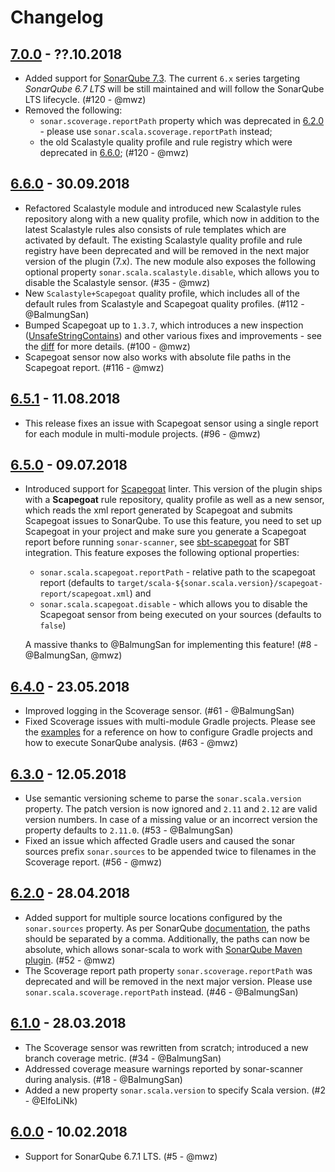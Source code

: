 Changelog
===
## [7.0.0](https://github.com/mwz/sonar-scala/releases/tag/v7.0.0) - ??.10.2018
- Added support for [SonarQube 7.3](https://www.sonarqube.org/sonarqube-7-3). The current `6.x` series targeting *SonarQube 6.7 LTS* will be still maintained and will follow the SonarQube LTS lifecycle. (#120 - @mwz)
- Removed the following:
  - `sonar.scoverage.reportPath` property which was deprecated in [6.2.0](https://github.com/mwz/sonar-scala/releases/tag/v6.2.0) - please use `sonar.scala.scoverage.reportPath` instead;
  - the old Scalastyle quality profile and rule registry which were deprecated in [6.6.0](https://github.com/mwz/sonar-scala/releases/tag/v6.6.0); (#120 - @mwz)

## [6.6.0](https://github.com/mwz/sonar-scala/releases/tag/v6.6.0) - 30.09.2018
- Refactored Scalastyle module and introduced new Scalastyle rules repository along with a new quality profile, which now in addition to the latest Scalastyle rules also consists of rule templates which are activated by default. The existing Scalastyle quality profile and rule registry have been deprecated and will be removed in the next major version of the plugin (7.x). The new module also exposes the following optional property `sonar.scala.scalastyle.disable`, which allows you to disable the Scalastyle sensor. (#35 - @mwz)
- New `Scalastyle+Scapegoat` quality profile, which includes all of the default rules from Scalastyle and Scapegoat quality profiles. (#112 - @BalmungSan)
- Bumped Scapegoat up to `1.3.7`, which introduces a new inspection ([UnsafeStringContains](https://github.com/sksamuel/scapegoat/blob/v1.3.7/src/main/scala/com/sksamuel/scapegoat/inspections/string/UnsafeStringContains.scala)) and other various fixes and improvements - see the [diff](https://github.com/sksamuel/scapegoat/compare/v1.3.5...v1.3.7) for more details. (#100 - @mwz)
- Scapegoat sensor now also works with absolute file paths in the Scapegoat report. (#116 - @mwz)

## [6.5.1](https://github.com/mwz/sonar-scala/releases/tag/v6.5.1) - 11.08.2018
- This release fixes an issue with Scapegoat sensor using a single report for each module in multi-module projects. (#96 - @mwz)

## [6.5.0](https://github.com/mwz/sonar-scala/releases/tag/v6.5.0) - 09.07.2018
- Introduced support for [Scapegoat](https://github.com/sksamuel/scapegoat) linter. This version of the plugin ships with a **Scapegoat** rule repository, quality profile as well as a new sensor, which reads the xml report generated by Scapegoat and submits Scapegoat issues to SonarQube. To use this feature, you need to set up Scapegoat in your project and make sure you generate a Scapegoat report before running `sonar-scanner`, see [sbt-scapegoat](https://github.com/sksamuel/sbt-scapegoat) for SBT integration. This feature exposes the following optional properties:
  - `sonar.scala.scapegoat.reportPath` - relative path to the scapegoat report (defaults to `target/scala-${sonar.scala.version}/scapegoat-report/scapegoat.xml`) and
  - `sonar.scala.scapegoat.disable` - which allows you to disable the Scapegoat sensor from being executed on your sources (defaults to `false`)

  A massive thanks to @BalmungSan for implementing this feature! (#8 - @BalmungSan, @mwz)

## [6.4.0](https://github.com/mwz/sonar-scala/releases/tag/v6.4.0) - 23.05.2018
- Improved logging in the Scoverage sensor. (#61 - @BalmungSan)
- Fixed Scoverage issues with multi-module Gradle projects. Please see the [examples](https://github.com/mwz/sonar-scala/tree/master/examples) for a reference on how to configure Gradle projects and how to execute SonarQube analysis. (#63 - @mwz)

## [6.3.0](https://github.com/mwz/sonar-scala/releases/tag/v6.3.0) - 12.05.2018
- Use semantic versioning scheme to parse the `sonar.scala.version` property. The patch version is now ignored and `2.11` and `2.12` are valid version numbers. In case of a missing value or an incorrect version the property defaults to `2.11.0`. (#53 - @BalmungSan)
- Fixed an issue which affected Gradle users and caused the sonar sources prefix `sonar.sources` to be appended twice to filenames in the Scoverage report. (#56 - @mwz)

## [6.2.0](https://github.com/mwz/sonar-scala/releases/tag/v6.2.0) - 28.04.2018
- Added support for multiple source locations configured by the `sonar.sources` property. As per SonarQube [documentation](https://docs.sonarqube.org/display/SONAR/Analysis+Parameters), the paths should be separated by a comma. Additionally, the paths can now be absolute, which allows sonar-scala to work with [SonarQube Maven plugin](https://docs.sonarqube.org/display/SCAN/Analyzing+with+SonarQube+Scanner+for+Maven). (#52 - @mwz)
- The Scoverage report path property `sonar.scoverage.reportPath` was deprecated and will be removed in the next major version. Please use `sonar.scala.scoverage.reportPath` instead. (#46 - @BalmungSan)

## [6.1.0](https://github.com/mwz/sonar-scala/releases/tag/v6.1.0) - 28.03.2018
- The Scoverage sensor was rewritten from scratch; introduced a new branch coverage metric. (#34 - @BalmungSan)
- Addressed coverage measure warnings reported by sonar-scanner during analysis. (#18 - @BalmungSan)
- Added a new property `sonar.scala.version` to specify Scala version. (#2 - @ElfoLiNk)

## [6.0.0](https://github.com/mwz/sonar-scala/releases/tag/v6.0.0) - 10.02.2018
- Support for SonarQube 6.7.1 LTS. (#5 - @mwz)
